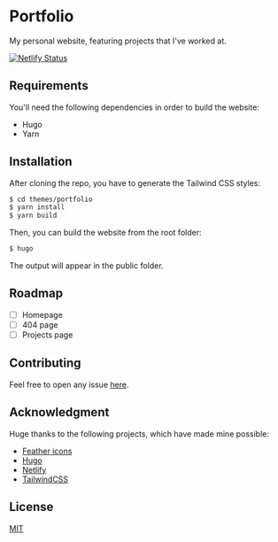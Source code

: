 # Portfolio

My personal website, featuring projects that I've worked at.

[![Netlify Status](https://api.netlify.com/api/v1/badges/f5bd4038-68b5-4ffc-ba5e-d331dc060ee4/deploy-status)](https://app.netlify.com/sites/lorenzo-capalbo/deploys)

## Requirements

You'll need the following dependencies in order to build the website:
- Hugo
- Yarn

## Installation

After cloning the repo, you have to generate the Tailwind CSS styles:
```bash
$ cd themes/portfolio
$ yarn install
$ yarn build
```

Then, you can build the website from the root folder:
```bash
$ hugo
```

The output will appear in the public folder.

## Roadmap

- [ ] Homepage
- [ ] 404 page
- [ ] Projects page

## Contributing

Feel free to open any issue [here](https://gitlab.com/KLB0/portfolio/-/issues).

## Acknowledgment

Huge thanks to the following projects, which have made mine possible:
- [Feather icons](https://feathericons.com/)
- [Hugo](https://gohugo.io/)
- [Netlify](https://www.netlify.com/)
- [TailwindCSS](https://tailwindcss.com/)

## License

[MIT](https://choosealicense.com/licenses/mit/)
